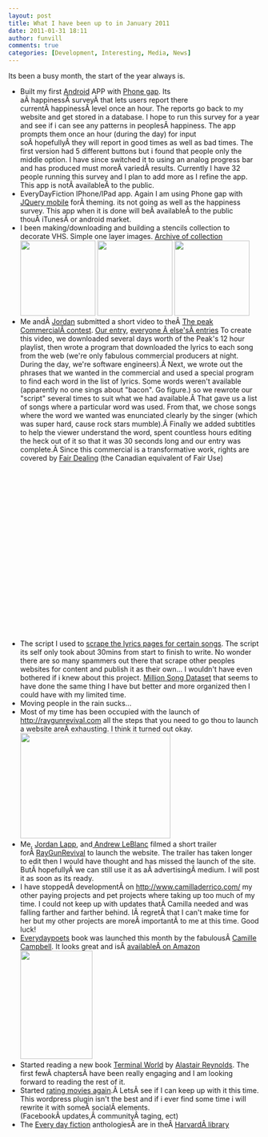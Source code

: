 ```yaml
---
layout: post
title: What I have been up to in January 2011 
date: 2011-01-31 18:11
author: funvill
comments: true
categories: [Development, Interesting, Media, News]
---
```

Its been a busy month, the start of the year always is.
<ul>
	<li>Built my first <a href="http://www.android.com/">Android</a> APP with <a href="http://www.phonegap.com/">Phone gap</a>. Its aÂ happinessÂ surveyÂ that lets users report there currentÂ happinessÂ level once an hour. The reports go back to my website and get stored in a database. I hope to run this survey for a year and see if i can see any patterns in peoplesÂ happiness. The app prompts them once an hour (during the day) for input soÂ hopefullyÂ they will report in good times as well as bad times. The first version had 5 different buttons but i found that people only the middle option. I have since switched it to using an analog progress bar and has produced must moreÂ variedÂ results. Currently I have 32 people running this survey and I plan to add more as I refine the app. This app is notÂ availableÂ to the public.</li>
	<li>EveryDayFiction IPhone/IPad app. Again I am using Phone gap with <a href=" http://jquerymobile.com/">JQuery mobile</a> forÂ theming. its not going as well as the happiness survey. This app when it is done will beÂ availableÂ to the public thouÂ iTunesÂ or android market.</li>
	<li>I been making/downloading and building a stencils collection to decorate VHS. Simple one layer images.  <a href="http://www.abluestar.com/blog/wp-content/uploads/2011/01/stencils_2011-01-31_171803.zip">Archive of collection
</a><a href="http://www.abluestar.com/blog/wp-content/uploads/2011/01/2006-09-28-A.jpg"><img class="alignnone size-thumbnail wp-image-1238" title="2006-09-28-A" src="http://www.abluestar.com/blog/wp-content/uploads/2011/01/2006-09-28-A-150x150.jpg" alt="" width="150" height="150" /></a> <a href="http://www.abluestar.com/blog/wp-content/uploads/2011/01/1285213808788.png"><img class="alignnone size-thumbnail wp-image-1239" title="1285213808788" src="http://www.abluestar.com/blog/wp-content/uploads/2011/01/1285213808788-150x150.png" alt="" width="150" height="150" /></a> <a href="http://www.abluestar.com/blog/wp-content/uploads/2011/01/gir_invader_zim_stencil_by_xplict91-d323ibn.png"><img class="alignnone size-thumbnail wp-image-1240" title="gir_invader_zim_stencil_by_xplict91-d323ibn" src="http://www.abluestar.com/blog/wp-content/uploads/2011/01/gir_invader_zim_stencil_by_xplict91-d323ibn-150x150.png" alt="" width="150" height="150" /></a></li>
	<li>Me andÂ <a href="http://www.jordanlapp.com/">Jordan</a> submitted a short video to theÂ <a href="http://www.thepeak.fm/index.php?option=com_content&amp;view=article&amp;id=6&amp;Itemid=31&amp;postid=189">The peak CommercialÂ contest</a>. <a href="http://www.youtube.com/watch?v=f_A-pdwWRdg">Our entry</a>, <a href="http://www.youtube.com/PEAKCommercials">everyone Â else'sÂ entries</a>
To create this video, we downloaded several days worth of the Peak's 12 hour playlist, then wrote a program that downloaded the lyrics to each song from the web (we're only fabulous commercial producers at night. During the day, we're software engineers).Â Next, we wrote out the phrases that we wanted in the commercial and used a special program to find each word in the list of lyrics. Some words weren't available (apparently no one sings about "bacon". Go figure.) so we rewrote our "script" several times to suit what we had available.Â That gave us a list of songs where a particular word was used. From that, we chose songs where the word we wanted was enunciated clearly by the singer (which was super hard, cause rock stars mumble).Â Finally we added subtitles to help the viewer understand the word, spent countless hours editing the heck out of it so that it was 30 seconds long and our entry was complete.Â Since this commercial is a transformative work, rights are covered by <a href="http://en.wikipedia.org/wiki/Fair_dealing">Fair Dealing</a> (the Canadian equivalent of Fair Use)
<a href="http://www.youtube.com/watch?v=f_A-pdwWRdg">
</a><object classid="clsid:d27cdb6e-ae6d-11cf-96b8-444553540000" width="425" height="350" codebase="http://download.macromedia.com/pub/shockwave/cabs/flash/swflash.cab#version=6,0,40,0"><param name="src" value="http://www.youtube.com/v/f_A-pdwWRdg" /><embed type="application/x-shockwave-flash" width="425" height="350" src="http://www.youtube.com/v/f_A-pdwWRdg"></embed></object></li>
	<li>The script I used to <a href="http://www.abluestar.com/blog/wp-content/uploads/2011/01/thebadguy_2011-01-31_173324.zip">scrape the lyrics pages for certain songs</a>. The script its self only took about 30mins from start to finish to write. No wonder there are so many spammers out there that scrape other peoples websites for content and publish it as their own... I wouldn't have even bothered if i knew about this project. <a href="http://labrosa.ee.columbia.edu/millionsong/">Million Song Dataset</a> that seems to have done the same thing I have but better and more organized then I could have with my limited time.</li>
	<li>Moving people in the rain sucks...</li>
	<li>Most of my time has been occupied with the launch of <a href="http://raygunrevival.com/">http://raygunrevival.com</a> all the steps that you need to go thou to launch a website areÂ exhausting. I think it turned out okay.
<a href="http://www.abluestar.com/blog/wp-content/uploads/2011/01/rgr_screenshot.png"><img class="alignnone size-medium wp-image-1243" title="rgr_screenshot" src="http://www.abluestar.com/blog/wp-content/uploads/2011/01/rgr_screenshot-300x210.png" alt="" width="300" height="210" /></a></li>
	<li>Me, <a href="http://www.jordanlapp.com/blog">Jordan Lapp</a>, and<a href="http://www.criticaloddness.com/blog/"> Andrew LeBlanc</a> filmed a short trailer forÂ <a href="http://raygunrevival.com/">RayGunRevival</a> to launch the website. The trailer has taken longer to edit then I would have thought and has missed the launch of the site. ButÂ hopefullyÂ we can still use it as aÂ advertisingÂ medium. I will post it as soon as its ready.</li>
	<li>I have stoppedÂ developmentÂ on <a href="http://www.camilladerrico.com/">http://www.camilladerrico.com/</a> my other paying projects and pet projects where taking up too much of my time. I could not keep up with updates thatÂ Camilla needed and was falling farther and farther behind. IÂ regretÂ that I can't make time for her but my other projects are moreÂ importantÂ to me at this time. Good luck!</li>
	<li><a href="http://www.everydaypoets.com/">Everydaypoets</a> book was launched this month by the fabulousÂ <a href="http://copyeditproof.com/">Camille Campbell</a>. It looks great and isÂ <a href="http://www.amazon.ca/Best-Every-Day-Poets-One/dp/0981058442/?tag=everydayficti-20">availableÂ on Amazon
</a><a href="http://www.everydaypoets.com/print-books/the-best-of-every-day-poets-one-anthology/"><img class="alignnone size-full wp-image-1242" title="EDPone_small" src="http://www.abluestar.com/blog/wp-content/uploads/2011/01/EDPone_small.jpg" alt="" width="144" height="216" /></a></li>
	<li>Started reading a new book <a href="http://en.wikipedia.org/wiki/Terminal_World">Terminal World</a> by <a href="http://en.wikipedia.org/wiki/Alastair_Reynolds">Alastair Reynolds</a>. The first fewÂ chaptersÂ have been really engaging and I am looking forward to reading the rest of it.</li>
	<li>Started <a href="http://www.abluestar.com/blog/movies/">rating movies again</a>.Â LetsÂ see if I can keep up with it this time. This wordpress plugin isn't the best and if i ever find some time i will rewrite it with someÂ socialÂ elements. (FacebookÂ updates,Â communityÂ taging, ect)</li>
	<li>The <a href="http://www.everydayfiction.com/">Every day fiction</a> anthologiesÂ are in theÂ <a href="http://www.worldcat.org/title/best-of-every-day-fiction-two-100-flash-fiction-stories-selected-from-edfs-second-year/oclc/480903855">HarvardÂ library</a></li>
</ul>
